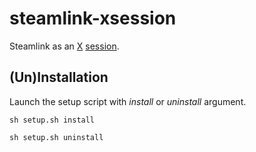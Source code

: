 # steamlink-xsession

Steamlink as an [X](https://en.wikipedia.org/wiki/X_Window_System) [session](https://en.wikipedia.org/wiki/X_session_manager).

## (Un)Installation

Launch the setup script with _install_ or  _uninstall_ argument.

```
sh setup.sh install
```

```
sh setup.sh uninstall
```
